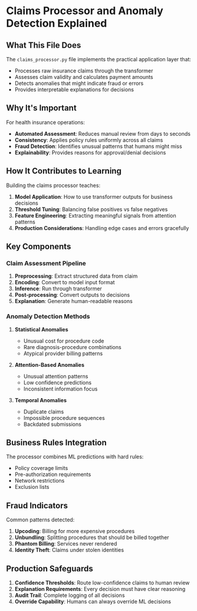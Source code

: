 # Claims Processor and Anomaly Detection Explained

## What This File Does

The `claims_processor.py` file implements the practical application layer that:
- Processes raw insurance claims through the transformer
- Assesses claim validity and calculates payment amounts
- Detects anomalies that might indicate fraud or errors
- Provides interpretable explanations for decisions

## Why It's Important

For health insurance operations:

- **Automated Assessment**: Reduces manual review from days to seconds
- **Consistency**: Applies policy rules uniformly across all claims
- **Fraud Detection**: Identifies unusual patterns that humans might miss
- **Explainability**: Provides reasons for approval/denial decisions

## How It Contributes to Learning

Building the claims processor teaches:

1. **Model Application**: How to use transformer outputs for business decisions
2. **Threshold Tuning**: Balancing false positives vs false negatives
3. **Feature Engineering**: Extracting meaningful signals from attention patterns
4. **Production Considerations**: Handling edge cases and errors gracefully

## Key Components

### Claim Assessment Pipeline
1. **Preprocessing**: Extract structured data from claim
2. **Encoding**: Convert to model input format
3. **Inference**: Run through transformer
4. **Post-processing**: Convert outputs to decisions
5. **Explanation**: Generate human-readable reasons

### Anomaly Detection Methods

1. **Statistical Anomalies**
   - Unusual cost for procedure code
   - Rare diagnosis-procedure combinations
   - Atypical provider billing patterns

2. **Attention-Based Anomalies**
   - Unusual attention patterns
   - Low confidence predictions
   - Inconsistent information focus

3. **Temporal Anomalies**
   - Duplicate claims
   - Impossible procedure sequences
   - Backdated submissions

## Business Rules Integration

The processor combines ML predictions with hard rules:
- Policy coverage limits
- Pre-authorization requirements
- Network restrictions
- Exclusion lists

## Fraud Indicators

Common patterns detected:
1. **Upcoding**: Billing for more expensive procedures
2. **Unbundling**: Splitting procedures that should be billed together
3. **Phantom Billing**: Services never rendered
4. **Identity Theft**: Claims under stolen identities

## Production Safeguards

1. **Confidence Thresholds**: Route low-confidence claims to human review
2. **Explanation Requirements**: Every decision must have clear reasoning
3. **Audit Trail**: Complete logging of all decisions
4. **Override Capability**: Humans can always override ML decisions